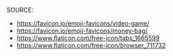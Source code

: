 SOURCE:
 
* https://favicon.io/emoji-favicons/video-game/
* https://favicon.io/emoji-favicons/money-bag/
* https://www.flaticon.com/free-icon/tabs_1665599
* https://www.flaticon.com/free-icon/browser_711732
